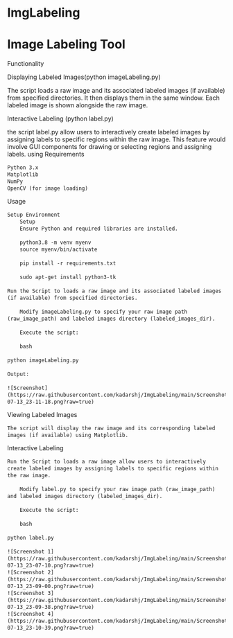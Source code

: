 # ImgLabeling

# Image Labeling Tool

Functionality

Displaying Labeled Images(python imageLabeling.py)

The script loads a raw image and its associated labeled images (if available) from specified directories. It then displays them in the same window. Each labeled image is shown alongside the raw image.

Interactive Labeling (python label.py)

the script label.py allow users to interactively create labeled images by assigning labels to specific regions within the raw image. This feature would involve GUI components for drawing or selecting regions and assigning labels. 
using Requirements

    Python 3.x
    Matplotlib
    NumPy
    OpenCV (for image loading)

Usage

    Setup Environment
        Setup 
        Ensure Python and required libraries are installed.
        
        python3.8 -m venv myenv
        source myenv/bin/activate

        pip install -r requirements.txt

        sudo apt-get install python3-tk

    Run the Script to loads a raw image and its associated labeled images (if available) from specified directories.

        Modify imageLabeling.py to specify your raw image path (raw_image_path) and labeled images directory (labeled_images_dir).

        Execute the script:

        bash

    python imageLabeling.py

    Output:

    ![Screenshot](https://raw.githubusercontent.com/kadarshj/ImgLabeling/main/Screenshot/Screenshot_from_2024-07-13_23-11-18.png?raw=true)

Viewing Labeled Images

    The script will display the raw image and its corresponding labeled images (if available) using Matplotlib.

Interactive Labeling

    Run the Script to loads a raw image allow users to interactively create labeled images by assigning labels to specific regions within the raw image.

        Modify label.py to specify your raw image path (raw_image_path) and labeled images directory (labeled_images_dir).

        Execute the script:

        bash

    python label.py

    ![Screenshot 1](https://raw.githubusercontent.com/kadarshj/ImgLabeling/main/Screenshot/Screenshot_from_2024-07-13_23-07-10.png?raw=true)
    ![Screenshot 2](https://raw.githubusercontent.com/kadarshj/ImgLabeling/main/Screenshot/Screenshot_from_2024-07-13_23-09-00.png?raw=true)
    ![Screenshot 3](https://raw.githubusercontent.com/kadarshj/ImgLabeling/main/Screenshot/Screenshot_from_2024-07-13_23-09-38.png?raw=true)
    ![Screenshot 4](https://raw.githubusercontent.com/kadarshj/ImgLabeling/main/Screenshot/Screenshot_from_2024-07-13_23-10-39.png?raw=true)